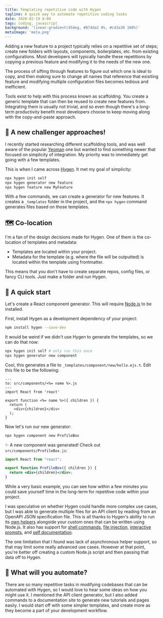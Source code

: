 ```yaml
---
title: Templating repetitive code with Hygen
tagline: A quick way to automate repetitive coding tasks
date: 2020-02-19 8:00
tags: coding, javascript
background: 'linear-gradient(45deg, #874da2 0%, #c43a30 100%)'
metaImage: 'meta.png'
---
```


Adding a new feature to a project typically relies on a repetitive set of steps; create new folders with layouts, components, boilerplates, etc. from existing configurations. Most developers will typically handle these repetitions by copying a previous feature and modifying it to the needs of the new one.

The process of sifting through features to figure out which one is ideal to copy, and then making sure to change all names that reference that exisiting feature and modifying multiple configuration files becomes tedious and inefficient.

Tools exist to help with this process known as scaffolding. You create a generic template that can then be reused to create new features from. Integrating them is usually not trivial, and so even though there's a long-term productivity benefit most developers choose to keep moving along with the copy-and-paste approach.

## 👊 A new challenger approaches!

I recently started researching different scaffolding tools, and was well aware of the popular [Yeoman](https://yeoman.io/) one but wanted to find something newer that focused on simplicity of integration. My priority was to immediately get going with a few templates.

This is when I came across [Hygen](http://www.hygen.io/). It met my goal of simplicity:

```bash
npx hygen init self
npx hygen generator new feature
npx hygen feature new MyFeature
```

With a few commands, we can create a generator for new features. It creates a `_templates` folder in the project, and the `npx hygen` command generates files based on those templates.

## 🗺 Co-location

I'm a fan of the design decisions made for Hygen. One of them is the co-location of templates and metadata:

- Templates are located within your project.
- Metadata for the template (e.g. where the file will be outputted) is located within the template using frontmatter.

This means that you don't have to create separate repos, config files, or fancy CLI tools. Just make a folder and run Hygen.

## 🚀 A quick start

Let's create a React component generator. This will require [Node.js](https://nodejs.org/) to be installed.

First, install Hygen as a development dependency of your project:

```bash
npm install hygen --save-dev
```

It would be weird if we didn't use Hygen to generate the templates, so we can do that now:

```bash
npx hygen init self # only run this once
npx hygen generator new component
```

Cool, this generates a file to `_templates/component/new/hello.ejs.t`. Edit this file to be the following:

```ejs
---
to: src/components/<%= name %>.js
---
import React from 'react'

export function <%= name %>({ children }) {
  return (
    <div>{children}</div>
  );
}
```

Now let's run our new generator:

```bash
npx hygen component new ProfileBox
```

✨ A new component was generated! Check out `src/components/ProfileBox.js`:

```jsx
import React from "react";

export function ProfileBox({ children }) {
  return <div>{children}</div>;
}
```

While a very basic example, you can see how within a few minutes you could save yourself time in the long-term for repetitive code within your project.

I was speculative on whether Hygen could handle more complex use cases, but I was able to generate multiple files for an API client by reading from an OpenAPI JSON specification file. This is all thanks to Hygen's ability to run its [own helpers](http://www.hygen.io/templates#helpers-and-inflections) alongside your custom ones that can be written using Node.js. It also has support for [shell commands](http://www.hygen.io/templates#shell), [file injection](http://www.hygen.io/templates#injection), [interactive prompts](http://www.hygen.io/generators#interactive-prompt), and [self documentation](http://www.hygen.io/generators#documenting-your-generators).

The one limitation that I found was lack of asynchronous helper support, so that may limit some really advanced use cases. However at that point, you're better off creating a custom Node.js script and then passing that data off to Hygen.

## 🤖 What will you automate?

There are so many repetitive tasks in modifying codebases that can be automated with Hygen, so I would love to hear some ideas on how you might use it. I mentioned the API client generator, but I also added commands to a documentation site to generate new tutorials and pages easily. I would start off with some simpler templates, and create more as they become a part of your development workflow.
